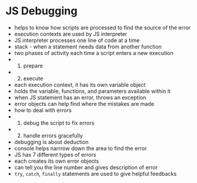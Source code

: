 # JS Debugging
- helps to know how scripts are processed to find the source of the error
- execution contexts are used by JS interpreter
- JS interpreter processes one line of code at a time
- stack - when a statement needs data from another function
- two phases of activity each time a script enters a new execution
- 1. prepare
- 2. execute
- each execution context, it has its own variable object
- holds the variable, functions, and parameters available within it
- when JS statement has an error, throws an exception 
- error objects can help find where the mistakes are made
- how to deal with errors
- 1. debug the script to fix errors
- 2. handle errors gracefully
- debugging is about deduction 
- console helps narrrow down the area to find the error
- JS has 7 different types of errors
- each creates its own error objects
- can tell you the line number and gives description of error
- `try`, `catch`, `finally` statements are used to give helpful feedbacks
